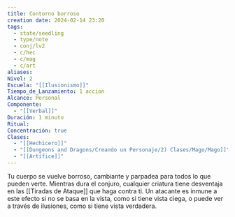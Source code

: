 ```yaml
---
title: Contorno borroso
creation date: 2024-02-14 23:20
tags:
  - state/seedling
  - type/note
  - conj/lv2
  - c/hec
  - c/mag
  - c/art
aliases: 
Nivel: 2
Escuela: "[[Ilusionismo]]"
Tiempo_de_Lanzamiento: 1 accion
Alcance: Personal
Componente:
  - "[[Verbal]]"
Duración: 1 minuto
Ritual: 
Concentración: true
Clases:
  - "[[Hechicero]]"
  - "[[Dungeons and Dragons/Creando un Personaje/2) Clases/Mago/Mago]]"
  - "[[Artífice]]"
---
```

Tu cuerpo se vuelve borroso, cambiante y parpadea para todos lo que pueden verte. Mientras dura el conjuro, cualquier criatura tiene desventaja en las [[Tiradas de Ataque]] que haga contra ti. Un atacante es inmune a este efecto si no se basa en la vista, como si tiene vista ciega, o puede ver a través de ilusiones, como si tiene vista verdadera.
